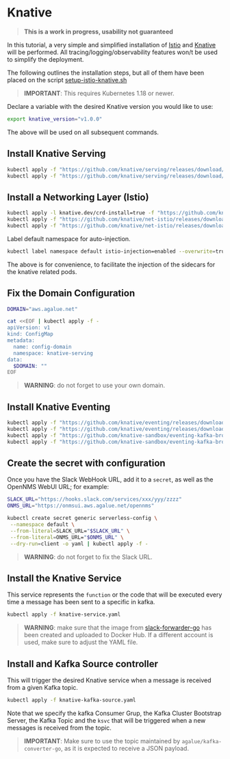 # Knative

> **This is a work in progress, usability not guaranteed**

In this tutorial, a very simple and simplified installation of [Istio](https://istio.io) and [Knative](https://knative.dev/) will be performed. All tracing/logging/observability features won/t be used to simplify the deployment.

The following outlines the installation steps, but all of them have been placed on the script [setup-istio-knative.sh](./setup-istio-knative.sh)

> **IMPORTANT**: This requires Kubernetes 1.18 or newer.

Declare a variable with the desired Knative version you would like to use:

```bash
export knative_version="v1.0.0"
```

The above will be used on all subsequent commands.

## Install Knative Serving

```bash
kubectl apply -f "https://github.com/knative/serving/releases/download/knative-${knative_version}/serving-crds.yaml"
kubectl apply -f "https://github.com/knative/serving/releases/download/knative-${knative_version}/serving-core.yaml"
```

## Install a Networking Layer (Istio)

```bash
kubectl apply -l knative.dev/crd-install=true -f "https://github.com/knative/net-istio/releases/download/knative-${knative_version}/istio.yaml"
kubectl apply -f "https://github.com/knative/net-istio/releases/download/knative-${knative_version}/istio.yaml"
kubectl apply -f "https://github.com/knative/net-istio/releases/download/knative-${knative_version}/net-istio.yaml"
```

Label default namespace for auto-injection.

```bash
kubectl label namespace default istio-injection=enabled --overwrite=true
```

The above is for convenience, to facilitate the injection of the sidecars for the knative related pods.

## Fix the Domain Configuration

```bash
DOMAIN="aws.agalue.net"

cat <<EOF | kubectl apply -f -
apiVersion: v1
kind: ConfigMap
metadata:
  name: config-domain
  namespace: knative-serving
data:
  $DOMAIN: ""
EOF
```

> **WARNING**: do not forget to use your own domain.

## Install Knative Eventing

```bash
kubectl apply -f "https://github.com/knative/eventing/releases/download/knative-${knative_version}/eventing-crds.yaml"
kubectl apply -f "https://github.com/knative/eventing/releases/download/knative-${knative_version}/eventing-core.yaml"
kubectl apply -f "https://github.com/knative-sandbox/eventing-kafka-broker/releases/download/knative-${knative_version}/eventing-kafka-controller.yaml"
kubectl apply -f "https://github.com/knative-sandbox/eventing-kafka-broker/releases/download/knative-${knative_version}/eventing-kafka-broker.yaml"
```

## Create the secret with configuration

Once you have the Slack WebHook URL, add it to a `secret`, as well as the OpenNMS WebUI URL; for example:

```bash
SLACK_URL="https://hooks.slack.com/services/xxx/yyy/zzzz"
ONMS_URL="https://onmsui.aws.agalue.net/opennms"

kubectl create secret generic serverless-config \
 --namespace default \
 --from-literal=SLACK_URL="$SLACK_URL" \
 --from-literal=ONMS_URL="$ONMS_URL" \
 --dry-run=client -o yaml | kubectl apply -f -
```

> **WARNING**: do not forget to fix the Slack URL.

## Install the Knative Service

This service represents the `function` or the code that will be executed every time a message has been sent to a specific in kafka.

```bash
kubectl apply -f knative-service.yaml
```

> **WARNING**: make sure that the image from [slack-forwarder-go](./slack-forwarder-go) has been created and uploaded to Docker Hub. If a different account is used, make sure to adjust the YAML file.

## Install and Kafka Source controller

This will trigger the desired Knative service when a message is received from a given Kafka topic.

```bash
kubectl apply -f knative-kafka-source.yaml
```

Note that we specify the kafka Consumer Grup, the Kafka Cluster Bootstrap Server, the Kafka Topic and the `ksvc` that will be triggered when a new messages is received from the topic.

> **IMPORTANT**: Make sure to use the topic maintained by `agalue/kafka-converter-go`, as it is expected to receive a JSON payload.

